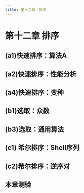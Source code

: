 ```yaml
---
title: 第十二章：排序
---
```


# 第十二章 排序
## (a1)快速排序：算法A
## (a2)快速排序：性能分析
## (a4)快速排序：变种
## (b1)选取：众数
## (b3)选取：通用算法
## (c1) 希尔排序：Shell序列
## (c2)希尔排序：逆序对
## 本章测验